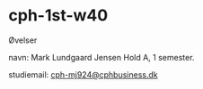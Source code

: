 # cph-1st-w40
Øvelser

navn: Mark Lundgaard Jensen
Hold A, 1 semester.

studiemail: cph-mj924@cphbusiness.dk